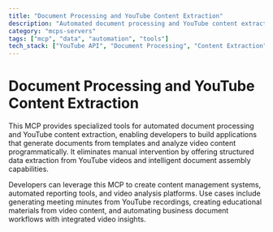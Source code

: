 ```yaml
---
title: "Document Processing and YouTube Content Extraction"
description: "Automated document processing and YouTube content extraction for template-based generation and video analysis without manual work."
category: "mcps-servers"
tags: ["mcp", "data", "automation", "tools"]
tech_stack: ["YouTube API", "Document Processing", "Content Extraction", "Template Engines", "Automation"]
---
```


# Document Processing and YouTube Content Extraction

This MCP provides specialized tools for automated document processing and YouTube content extraction, enabling developers to build applications that generate documents from templates and analyze video content programmatically. It eliminates manual intervention by offering structured data extraction from YouTube videos and intelligent document assembly capabilities.

Developers can leverage this MCP to create content management systems, automated reporting tools, and video analysis platforms. Use cases include generating meeting minutes from YouTube recordings, creating educational materials from video content, and automating business document workflows with integrated video insights.
